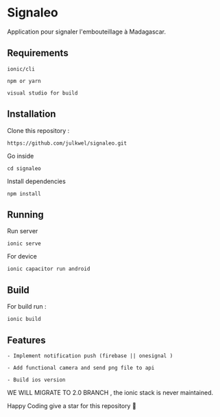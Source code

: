 # Signaleo

Application pour signaler l'embouteillage à Madagascar.

## Requirements

`ionic/cli`

`npm or yarn`

`visual studio for build`


## Installation

Clone this repository : 

`https://github.com/julkwel/signaleo.git`

Go inside

`cd signaleo`

Install dependencies

`npm install`

## Running

Run server

`ionic serve`

For device 

`ionic capacitor run android`

## Build

For build run :

`ionic build`

## Features

`- Implement notification push (firebase || onesignal ) `

`- Add functional camera and send png file to api`

`- Build ios version`

WE WILL MIGRATE TO 2.0 BRANCH , the ionic stack is never maintained.

Happy Coding give a star for this repository 🥰
